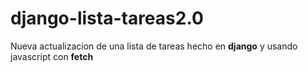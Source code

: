 # django-lista-tareas2.0
Nueva actualizacion de una lista de tareas hecho en **django** y usando javascript con **fetch**
